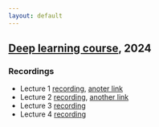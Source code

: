 ```yaml
---
layout: default
---
```


## [Deep learning course](/suppl/dl/dl2024/), 2024

### Recordings
* Lecture 1 [recording](https://sce-ac-il.zoom.us/rec/share/Za6RPn2WwSa2NrnfecjxNkLGoVsysMbtNpotLcMsxZwRqyj_5oqs4mUmYxws78dX.mhtutrIkf0CZD5GH), [anoter link](https://objectstorage.il-jerusalem-1.oraclecloud.com/n/frrgqfrxhcca/b/scevideo/o/d5/d5932b54bc6d6184fa172bc8cd86c1583ccb3f62.mp4)
* Lecture 2 [recording](https://sce-ac-il.zoom.us/rec/share/2xPYqQ-iQTa1yZ7Nylcsev8Ozf8yl3ydUsNv3F0_uFQzhASCqvnIUona4PDu7x9U.EsWvIe1ShKFBnbQ_?startTime=1706685769000), [another link](https://objectstorage.il-jerusalem-1.oraclecloud.com/n/frrgqfrxhcca/b/scevideo/o/ff/ff58e3098408e051a9be8b2730a7938a22752cc9.mp4)
* Lecture 3 [recording](https://sce-ac-il.zoom.us/rec/share/vPRlUdH3JujRmq_ufdAppOp_Ji_JVnG2Gt0v_WSnxOZp2QrtaKibA80FW5McX1lV.-FfGZvjFGhvOiZFr?startTime=1707895658000)
* Lecture 4 [recording](https://sce-ac-il.zoom.us/rec/share/pJ5Ho42w41CJjncIiMa6vna8FWrO7fZqX_-9iqCvpUZrKgeTQ66Z-EAqHrUfwfdL.HyncBkunncl59oe7?startTime=1708500192000)
